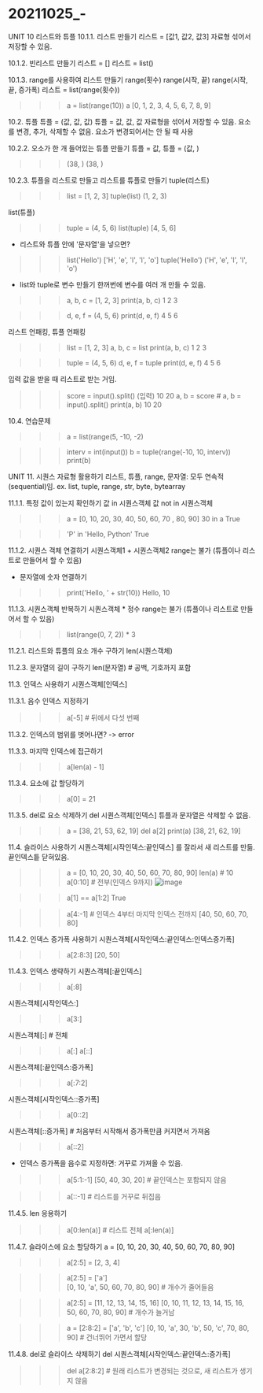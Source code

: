 # 20211025_-

UNIT 10  리스트와 튜플
10.1.1. 리스트 만들기
  리스트 = [값1, 값2, 값3]
  자료형 섞어서 저장할 수 있음. 

10.1.2. 빈리스트 만들기
  리스트 = []
  리스트 = list()
  
10.1.3. range를 사용하여 리스트 만들기
  range(횟수)
  range(시작, 끝)
  range(시작, 끝, 증가폭)
  리스트 = list(range(횟수))
  >>> a = list(range(10))
  >>> a
  [0, 1, 2, 3, 4, 5, 6, 7, 8, 9]
  
  
10.2. 튜플
  튜플 = (값, 값, 값)
  튜플 = 값, 값, 값
  자료형을 섞어서 저장할 수 있음. 
  요소를 변경, 추가, 삭제할 수 없음. 요소가 변경되어서는 안 될 때 사용
  
10.2.2. 오소가 한 개 들어있는 튜플 만들기
  튜플 = 값, 
  튜플 = (값, )
  >>> (38, )
  (38, )
  
10.2.3. 튜플을 리스트로 만들고 리스트를 튜플로 만들기
tuple(리스트)
>>> list = [1, 2, 3]
>>> tuple(list)
(1, 2, 3)

list(튜플)
>>> tuple = (4, 5, 6)
>>> list(tuple)
[4, 5, 6]

* 리스트와 튜플 안에 '문자열'을 넣으면?
>>> list('Hello')
['H', 'e', 'l', 'l', 'o']
>>> tuple('Hello')
('H', 'e', 'l', 'l', 'o')

* list와 tuple로 변수 만들기
한꺼번에 변수를 여러 개 만들 수 있음. 
>>> a, b, c = [1, 2, 3]
>>> print(a, b, c)
1 2 3

>>> d, e, f = (4, 5, 6)
>>> print(d, e, f)
4 5 6

리스트 언패킹, 튜플 언패킹
>>> list = [1, 2, 3]
>>> a, b, c = list
>>> print(a, b, c)
1 2 3

>>> tuple = (4, 5, 6)
>>> d, e, f = tuple
>>> print(d, e, f)
4 5 6

입력 값을 받을 때 리스트로 받는 거임. 
>>> score = input().split()
(입력) 10 20
>>> a, b = score       # a, b = input().split()
>>> print(a, b)
10 20

10.4. 연습문제
 >>> a = list(range(5, -10, -2)

 >>> interv = int(input())
 >>> b = tuple(range(-10, 10, interv))
 >>> print(b)


UNIT 11. 시퀀스 자료형 활용하기
리스트, 튜플, range, 문자열: 모두 연속적(sequential)임. 
ex. list, tuple, range, str, byte, bytearray

11.1.1. 특정 값이 있는지 확인하기
  값 in 시퀀스객체
  값 not in 시퀀스객체

  >>> a = [0, 10, 20, 30, 40, 50, 60, 70 , 80, 90]
   >>> 30 in a
  True

  >>> 'P' in 'Hello, Python'
  True

11.1.2. 시퀀스 객체 연결하기
시퀀스객체1 + 시퀀스객체2
range는 불가 (튜플이나 리스트로 만들어서 할 수 있음)

* 문자열에 숫자 연결하기
>>> print('Hello, ' + str(10))
Hello, 10
    
11.1.3. 시퀀스객체 반복하기
시퀀스객체 * 정수
range는 불가 (튜플이나 리스트로 만들어서 할 수 있음)

>>> list(range(0, 7, 2)) * 3

11.2.1. 리스트와 튜플의 요소 개수 구하기
len(시퀀스객체)

11.2.3. 문자열의 길이 구하기
len(문자열)    # 공백, 기호까지 포함

11.3. 인덱스 사용하기
시퀀스객체[인덱스]

11.3.1. 음수 인덱스 지정하기
>>> a[-5]    # 뒤에서 다섯 번째

11.3.2. 인덱스의 범위를 벗어나면? -> error

11.3.3. 마지막 인덱스에 접근하기
>>> a[len(a) - 1]

11.3.4. 요소에 값 할당하기
>>> a[0] = 21

11.3.5. del로 요소 삭제하기
del 시퀀스객체[인덱스]
튜플과 문자열은 삭제할 수 없음.

>>> a = [38, 21, 53, 62, 19]
>>> del a[2]
>>> print(a)
[38, 21, 62, 19]


11.4. 슬라이스 사용하기
시퀀스객체[시작인덱스:끝인덱스]   를 잘라서 새 리스트를 만듦.
끝인덱스틑 닫혀있음. 

>>> a = [0, 10, 20, 30, 40, 50, 60, 70, 80, 90]
>>> len(a)      # 10
>>> a[0:10]     # 전부(인덱스 9까지)
![image](https://user-images.githubusercontent.com/87231926/138703881-56f339c6-c627-4a36-a0ad-9254cf9bc870.png)

>>> a[1] == a[1:2]
True

>>> a[4:-1] # 인덱스 4부터 마지막 인덱스 전까지
[40, 50, 60, 70, 80]

11.4.2. 인덱스 증가폭 사용하기
시퀀스객체[시작인덱스:끝인덱스:인덱스증가폭]

>>> a[2:8:3]
[20, 50]

11.4.3. 인덱스 생략하기
시퀀스객체[:끝인덱스]
>>> a[:8]

시퀀스객체[시작인덱스:]
>>> a[3:]

시퀀스객체[:]    # 전체
>>> a[:]
>>> a[::]

시퀀스객체[:끝인덱스:증가폭]
>>> a[:7:2]

시퀀스객체[시작인덱스::증가폭]
>>> a[0::2]

시퀀스객체[::증가폭]    # 처음부터 시작해서 증가폭만큼 커지면서 가져옴
>>> a[::2]

* 인덱스 증가폭을 음수로 지정하면: 거꾸로 가져올 수 있음.
>>> a[5:1:-1]
[50, 40, 30, 20]    # 끝인덱스는 포함되지 않음

>>> a[::-1]         # 리스트를 거꾸로 뒤집음

11.4.5. len 응용하기
>>> a[0:len(a)]    # 리스트 전체
>>> a[:len(a)]

11.4.7. 슬라이스에 요소 할당하기
a = [0, 10, 20, 30, 40, 50, 60, 70, 80, 90]
>>> a[2:5] = [2, 3, 4]

>>> a[2:5] = ['a']     
[0, 10, 'a', 50, 60, 70, 80, 90]  # 개수가 줄어들음

>>> a[2:5] = [11, 12, 13, 14, 15, 16]
[0, 10, 11, 12, 13, 14, 15, 16, 50, 60, 70, 80, 90]  # 개수가 늘거남

>>> a = [2:8:2] = ['a', 'b', 'c']
[0, 10, 'a', 30, 'b', 50, 'c', 70, 80, 90] # 건너뛰어 가면서 할당

11.4.8. del로 슬라이스 삭제하기
del 시퀀스객체[시작인덱스:끝인덱스:증가폭]
>>> del a[2:8:2]    # 원래 리스트가 변경되는 것으로, 새 리스트가 생기지 않음

